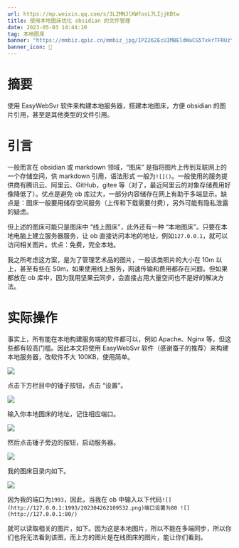 ```yaml
---
url: https://mp.weixin.qq.com/s/3L2MNJlKWfosL7LIjjKBtw
title: 使用本地图床优化 obsidian 的文件管理
date: 2023-05-03 14:44:10
tag: 本地图床
banner: "https://mmbiz.qpic.cn/mmbiz_jpg/IPZ262EcUIMBEldWaCG5TxkrTFRUzYAT600oybqJGlg1V00EVElxvzgQwJYuYDTuGheo63LX4F9aFaicl4icVbbg/0?wx_fmt=jpeg"
banner_icon: 🔖
---
```

# 摘要

使用 EasyWebSvr 软件来构建本地服务器，搭建本地图床，方便 obsidian 的图片引用，甚至是其他类型的文件引用。

# 引言

一般而言在 obsidian 或 markdown 领域，“图床” 是指将图片上传到互联网上的一个存储空间，供 markdown 引用，语法形式 一般为`![]()`。一般使用的服务提供商有腾讯云、阿里云、GitHub，gitee 等（对了，最近阿里云的对象存储费用好像降低了）。优点是避免 ob 库过大，一部分内容储存在网上有助于多端显示。缺点是：图床一般要用储存空间服务（上传和下载需要付费），另外可能有隐私泄露的疑虑。

但上述的图床可能只是图床中 “线上图床”，此外还有一种 “本地图床”。只要在本地电脑上建立服务器服务，让 ob 直接访问本地的地址，例如`127.0.0.1`，就可以访问相关图片。优点：免费，完全本地。

我之所考虑这方案，是为了管理艺术品的图片，一般该类照片的大小在 10m 以上，甚至有些在 50m，如果使用线上服务，网速传输和费用都存在问题。但如果都放在 ob 库中，因为我用坚果云同步，会直接占用大量空间也不是好的解决方法。

# 实际操作

事实上，所有能在本地构建服务端的软件都可以，例如 Apache、Nginx 等，但这些都有较高门槛。因此本文将使用 EasyWebSvr 软件（感谢蚕子的推荐）来构建本地服务器，改软件不大 100KB，使用简单。

![](https://mmbiz.qpic.cn/mmbiz_png/IPZ262EcUIPibh0Ys0uQCeqxzujxRic5Dz6xotKTpMVEaqxErTRjt2hpj1AqvB80dJhYiaJLl9bcX1XWqjBicXTYPg/640?wx_fmt=png)

点击下方栏目中的锤子按钮，点击 “设置”。

![](https://mmbiz.qpic.cn/mmbiz_png/IPZ262EcUIPibh0Ys0uQCeqxzujxRic5Dz6H1hGL4icJb7WzYOWAosnVd0j2wpQpydKeSH2TyTTuQh0kaM5e338nw/640?wx_fmt=png)

输入你本地图床的地址，记住相应端口。

![](https://mmbiz.qpic.cn/mmbiz_png/IPZ262EcUIPibh0Ys0uQCeqxzujxRic5DziasckDmmbic3Le6k8VZYB8icpeaD95rP83x2kW7jdxLU5DnEHeI4F0IFw/640?wx_fmt=png)

然后点击锤子旁边的按钮，启动服务器。

![](https://mmbiz.qpic.cn/mmbiz_png/IPZ262EcUIPibh0Ys0uQCeqxzujxRic5DzjqTiaBsVNDD0k0Xic0lGy9gC0uokzgBkVhP0bPLRNySHkWS7PgKsghtQ/640?wx_fmt=png)

我的图床目录内如下。

![](https://mmbiz.qpic.cn/mmbiz_png/IPZ262EcUIPibh0Ys0uQCeqxzujxRic5Dz56x7dNYE0QuP1eBQZqskW2OuiaK7B6YjqqZXCvSJiaBtjZkx8n9cgasg/640?wx_fmt=png)

因为我的端口为`1993`，因此，当我在 ob 中输入以下代码`![](http://127.0.0.1:1993/202304262109532.png)端口设置为80 ![](http://127.0.0.1:80/)`

就可以读取相关的图片，如下。因为这是本地图片，所以不能在多端同步，所以你们也将无法看到该图，而上方的图片是在线图床的图片，能让你们看到。